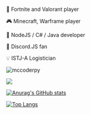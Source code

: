 🔫 Fortnite and Valorant player

🎮 Minecraft, Warframe player

💾 NodeJS / C# / Java developer

🔮 Discord.JS fan

💡 ISTJ-A Logistician

<p><img src="https://komarev.com/ghpvc/?username=Av32000&style=flat" alt=mccoderpy></p>
<img src="https://dcbadge.vercel.app/api/shield/593436735380127770" />

[![Anurag's GitHub stats](https://github-readme-stats.vercel.app/api?username=av32000&hide=contribs,prs&show_icons=true&theme=blueberry)](https://github.com/anuraghazra/github-readme-stats)

[![Top Langs](https://github-readme-stats.vercel.app/api/top-langs/?username=av32000&langs_count=8)](https://github.com/anuraghazra/github-readme-stats)
<!--
**Av32000/Av32000** is a ✨ _special_ ✨ repository because its `README.md` (this file) appears on your GitHub profile.

Here are some ideas to get you started:

- 🔭 I’m currently working on ...
- 🌱 I’m currently learning ...
- 👯 I’m looking to collaborate on ...
- 🤔 I’m looking for help with ...
- 💬 Ask me about ...
- 📫 How to reach me: ...
- 😄 Pronouns: ...
- ⚡ Fun fact: ...
-->
